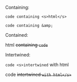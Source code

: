 Containing:

`code containing <s>html</s>`

`code containing &amp;`

Contained:

html <s>containing `code`</s>

Intertwined:

`code <s>intertwined` with html</s>

code <s>intertwined `with html</s>`

